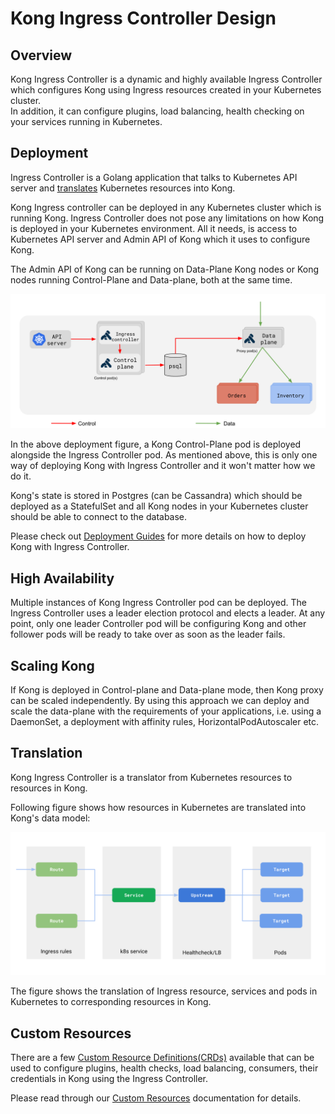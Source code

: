 # Kong Ingress Controller Design

## Overview

Kong Ingress Controller is a dynamic and
highly available Ingress Controller which configures Kong
using Ingress resources created in your Kubernetes cluster.  
In addition, it can configure plugins, load balancing, health checking
on your services running in Kubernetes.

## Deployment

Ingress Controller is a Golang application that talks to Kubernetes API server
and [translates](#translation) Kubernetes resources into Kong.

Kong Ingress controller can be deployed in any Kubernetes cluster
which is running Kong.
Ingress Controller does not pose any limitations on how Kong is deployed
in your Kubernetes environment.
All it needs, is access to Kubernetes API server and
Admin API of Kong which it uses to configure Kong.

The Admin API of Kong can be running on
Data-Plane Kong nodes or Kong nodes running Control-Plane and Data-plane,
both at the same time.

![kong components](images/deployment.png "Kong Components")

In the above deployment figure, a Kong Control-Plane pod is
deployed alongside the Ingress Controller pod.
As mentioned above, this is only one way of deploying Kong with Ingress Controller
and it won't matter how we do it.

Kong's state is stored in Postgres (can be Cassandra) which should be deployed
as a StatefulSet and all Kong nodes in your Kubernetes cluster should be
able to connect to the database.

Please check out [Deployment Guides](deployment/) for more
details on how to deploy Kong with Ingress Controller.

## High Availability

Multiple instances of Kong Ingress Controller pod can be deployed.
The Ingress Controller uses a leader election protocol and elects a leader.
At any point, only one leader Controller pod will be configuring Kong and
other follower pods will be ready to take over as soon as the leader fails.

## Scaling Kong

If Kong is deployed in Control-plane and Data-plane mode, then
Kong proxy can be scaled independently.
By using this approach we can deploy and scale the data-plane
with the requirements of your applications,
i.e. using a DaemonSet, a deployment with affinity rules,
HorizontalPodAutoscaler etc.

## Translation

Kong Ingress Controller is a translator from
Kubernetes resources to resources in Kong.

Following figure shows how resources in Kubernetes are translated
into Kong's data model:

![translating k8s to kong](images/k8s-to-kong.png "Translating k8s resources to Kong")

The figure shows the translation of Ingress resource, services and
pods in Kubernetes to corresponding resources in Kong.

## Custom Resources

There are a few [Custom Resource Definitions(CRDs)][k8s-crd] available
that can be used to configure plugins, health checks, load balancing,
consumers, their credentials in Kong using the Ingress Controller.

Please read through our [Custom Resources][custom-resources]
documentation for details.

[k8s-deployment]: https://kubernetes.io/docs/concepts/workloads/controllers/deployment/
[k8s-initcontainer]: https://kubernetes.io/docs/concepts/workloads/pods/init-containers/
[k8s-crd]: https://kubernetes.io/docs/concepts/extend-kubernetes/api-extension/custom-resources/
[custom-resources]: custom-resources.md